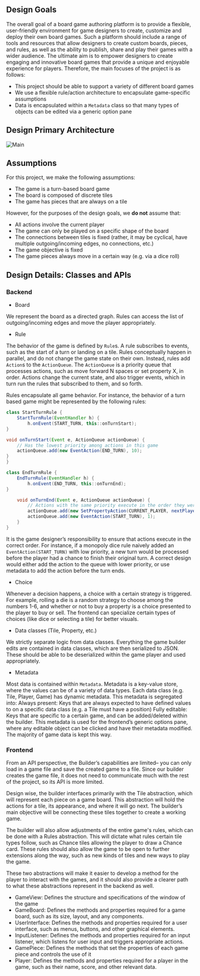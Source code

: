 ## Design Goals

The overall goal of a board game authoring platform is to provide a flexible, user-friendly environment for game designers to create, customize and deploy their own board games. Such a platform should include a range of tools and resources that allow designers to create custom boards, pieces, and rules, as well as the ability to publish, share and play their games with a wider audience. The ultimate aim is to empower designers to create engaging and innovative board games that provide a unique and enjoyable experience for players. Therefore, the main focuses of the project is as follows:

- This project should be able to support a variety of different board games
- We use a flexible rule/action architecture to encapsulate game-specific assumptions
- Data is encapsulated within a `Metadata` class so that many types of objects can be edited via a generic option pane

## Design Primary Architecture
![Main](https://user-images.githubusercontent.com/90667275/229265134-a38ef80b-a7cd-43fd-8ceb-aa34899c8d34.jpg)



## Assumptions
For this project, we make the following assumptions:
- The game is a turn-based board game
- The board is composed of discrete tiles
- The game has pieces that are always on a tile

However, for the purposes of the design goals, we **do not** assume that:
- All actions involve the current player
- The game can only be played on a specific shape of the board
- The connections between tiles is fixed (rather, it may be cyclical, have multiple outgoing/incoming edges, no connections, etc.)
- The game objective is fixed 
- The game pieces always move in a certain way (e.g. via a dice roll)

## Design Details: Classes and APIs


### Backend
- Board

We represent the board as a directed graph. Rules can access the list of outgoing/incoming edges and move the player appropriately.


- Rule

The behavior of the game is defined by `Rule`s. A rule subscribes to events, such as the start of a turn or landing on a tile. Rules conceptually happen in parallel, and do not change the game state on their own. Instead, rules add `Action`s to the `ActionQueue`. The `ActionQueue` is a priority queue that processes actions, such as move forward N spaces or set property X, in order. Actions change the current state, and also trigger events, which in turn run the rules that subscribed to them, and so forth.

Rules encapsulate all game behavior. For instance, the behavior of a turn based game might be represented by the following rules:
```java
class StartTurnRule {
	StartTurnRule(EventHandler h) {
		h.onEvent(START_TURN, this::onTurnStart);
}

void onTurnStart(Event e, ActionQueue actionQueue) {
	// Has the lowest priority among actions in this game
	actionQueue.add(new EventAction(END_TURN), 10);
}
}

class EndTurnRule {
	EndTurnRule(EventHandler h) {
		h.onEvent(END_TURN, this::onTurnEnd);
}

	void onTurnEnd(Event e, ActionQueue actionQueue) {
		// Actions with the same priority execute in the order they were added
		actionQueue.add(new SetPropertyAction(CURRENT_PLAYER, nextPlayer()), 1);
		actionQueue.add(new EventAction(START_TURN), 1);
	}
}
```

It is the game designer’s responsibility to ensure that actions execute in the correct order. For instance, if a monopoly dice rule naively added an `EventAction(START_TURN)` with low priority, a new turn would be processed before the player had a chance to finish their original turn. A correct design would either add the action to the queue with lower priority, or use metadata to add the action before the turn ends.

- Choice

Whenever a decision happens, a choice with a certain strategy is triggered. For example, rolling a die is a random strategy to choose among the numbers 1-6, and whether or not to buy a property is a choice presented to the player to buy or sell. The frontend can specialize certain types of choices (like dice or selecting a tile) for better visuals.

- Data classes (Tile, Property, etc.)

We strictly separate logic from data classes. Everything the game builder edits are contained in data classes, which are then serialized to JSON. These should be able to be deserialized within the game player and used appropriately.

- Metadata

Most data is contained within `Metadata`. Metadata is a key-value store, where the values can be of a variety of data types. Each data class (e.g. Tile, Player, Game) has dynamic metadata. This metadata is segregated into:
Always present: Keys that are always expected to have defined values to on a specific data class (e.g. a Tile must have a position)
Fully editable: Keys that are specific to a certain game, and can be added/deleted within the builder.
This metadata is used for the frontend’s generic options pane, where any editable object can be clicked and have their metadata modified. The majority of game data is kept this way.

### Frontend

From an API perspective, the Builder’s capabilities are limited– you can only load in a game file and save the created game to a file. Since our builder creates the game file, it does not need to communicate much with the rest of the project, so its API is more limited.

Design wise, the builder interfaces primarily with the Tile abstraction, which will represent each piece on a game board. This abstraction will hold the actions for a tile, its appearance, and where it will go next. The builder’s main objective will be connecting these tiles together to create a working game.

The builder will also allow adjustments of the entire game's rules, which can be done with a Rules abstraction. This will dictate what rules certain tile types follow, such as Chance tiles allowing the player to draw a Chance card. These rules should also allow the game to be open to further extensions along the way, such as new kinds of tiles and new ways to play the game.

These two abstractions will make it easier to develop a method for the player to interact with the games, and it should also provide a clearer path to what these abstractions represent in the backend as well.


- GameView: Defines the structure and specifications of the window of the game
- GameBoard: Defines the methods and properties required for a game board, such as its size, layout, and any components.
- UserInterface: Defines the methods and properties required for a user interface, such as menus, buttons, and other graphical elements.
- InputListener: Defines the methods and properties required for an input listener, which listens for user input and triggers appropriate actions.
- GamePiece: Defines the methods that set the properties of each game piece and controls the use of it
- Player: Defines the methods and properties required for a player in the game, such as their name, score, and other relevant data.

